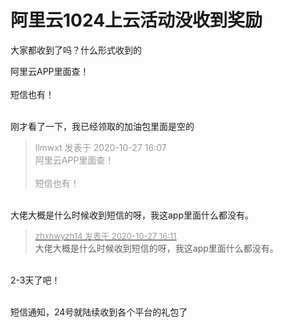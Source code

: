 # 阿里云1024上云活动没收到奖励


大家都收到了吗？什么形式收到的

阿里云APP里面查！<br />
<br />
短信也有！<br />
<br />
<img src="static/image/smiley/default/lol.gif" smilieid="12" border="0" alt="" /><img src="static/image/smiley/default/lol.gif" smilieid="12" border="0" alt="" /><img src="static/image/smiley/default/lol.gif" smilieid="12" border="0" alt="" />

刚才看了一下，我已经领取的加油包里面是空的

<div class="quote"><blockquote><font color="#999999">llmwxt 发表于 2020-10-27 16:07</font><br />
<font color="#999999">阿里云APP里面查！<br />
<br />
短信也有！</font></blockquote></div><br />
大佬大概是什么时候收到短信的呀，我这app里面什么都没有。

<div class="quote"><blockquote><font size="2"><a href="https://www.hostloc.com/forum.php?mod=redirect&amp;goto=findpost&amp;pid=9359804&amp;ptid=759033" target="_blank"><font color="#999999">zhxhwyzh14 发表于 2020-10-27 16:11</font></a></font><br />
大佬大概是什么时候收到短信的呀，我这app里面什么都没有。</blockquote></div><br />
2-3天了吧！<br />
<br />


短信通知，24号就陆续收到各个平台的礼包了<img id="aimg_YP1eq" onclick="zoom(this, this.src, 0, 0, 0)" class="zoom" src="https://cdn.jsdelivr.net/gh/hishis/forum-master/public/images/patch.gif" onmouseover="img_onmouseoverfunc(this)" onload="thumbImg(this)" border="0" alt="" />
